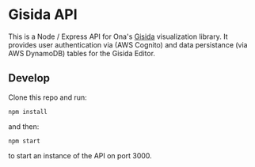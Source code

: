 # Gisida API
This is a Node / Express API for Ona's [Gisida](http://gisida.onalabs.org/) visualization library. It provides user authentication via (AWS Cognito) and data persistance (via AWS DynamoDB) tables for the Gisida Editor. 


## Develop

Clone this repo and run:
```
npm install
```
and then:
```
npm start
```
to start an instance of the API on port 3000.
